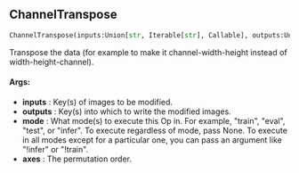 ## ChannelTranspose
```python
ChannelTranspose(inputs:Union[str, Iterable[str], Callable], outputs:Union[str, Iterable[str]], mode:Union[NoneType, str, Iterable[str]]=None, axes:List[int]=(2, 0, 1))
```
Transpose the data (for example to make it channel-width-height instead of width-height-channel).



#### Args:

* **inputs** :  Key(s) of images to be modified.
* **outputs** :  Key(s) into which to write the modified images.
* **mode** :  What mode(s) to execute this Op in. For example, "train", "eval", "test", or "infer". To execute            regardless of mode, pass None. To execute in all modes except for a particular one, you can pass an argument            like "!infer" or "!train".
* **axes** :  The permutation order.    